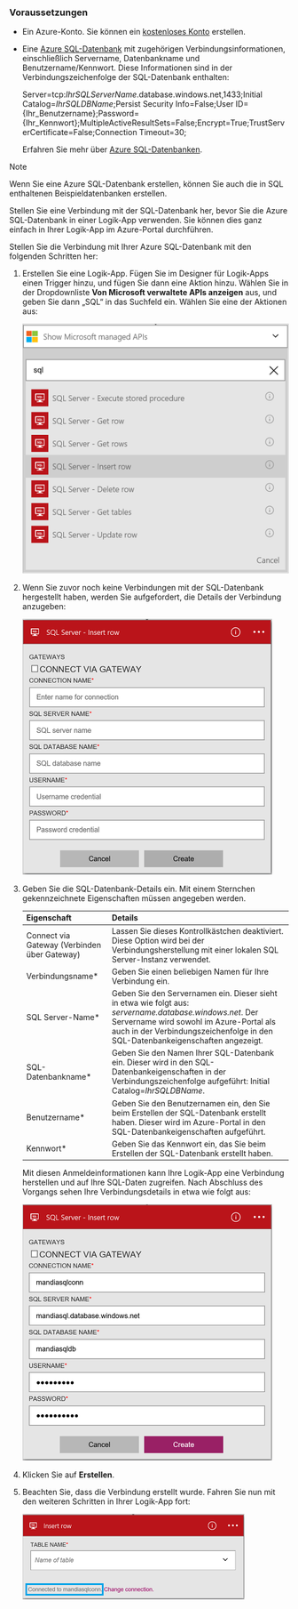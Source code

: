 ### Voraussetzungen
* Ein Azure-Konto. Sie können ein [kostenloses Konto](https://azure.microsoft.com/free) erstellen.
* Eine [Azure SQL-Datenbank](../articles/sql-database/sql-database-get-started.md) mit zugehörigen Verbindungsinformationen, einschließlich Servername, Datenbankname und Benutzername/Kennwort. Diese Informationen sind in der Verbindungszeichenfolge der SQL-Datenbank enthalten:
  
    Server=tcp:*IhrSQLServerName*.database.windows.net,1433;Initial Catalog=*IhrSQLDBName*;Persist Security Info=False;User ID={Ihr\_Benutzername};Password={Ihr\_Kennwort};MultipleActiveResultSets=False;Encrypt=True;TrustServerCertificate=False;Connection Timeout=30;
  
    Erfahren Sie mehr über [Azure SQL-Datenbanken](https://azure.microsoft.com/services/sql-database).

> [!NOTE]
> Wenn Sie eine Azure SQL-Datenbank erstellen, können Sie auch die in SQL enthaltenen Beispieldatenbanken erstellen.
> 
> 

Stellen Sie eine Verbindung mit der SQL-Datenbank her, bevor Sie die Azure SQL-Datenbank in einer Logik-App verwenden. Sie können dies ganz einfach in Ihrer Logik-App im Azure-Portal durchführen.

Stellen Sie die Verbindung mit Ihrer Azure SQL-Datenbank mit den folgenden Schritten her:

1. Erstellen Sie eine Logik-App. Fügen Sie im Designer für Logik-Apps einen Trigger hinzu, und fügen Sie dann eine Aktion hinzu. Wählen Sie in der Dropdownliste **Von Microsoft verwaltete APIs anzeigen** aus, und geben Sie dann „SQL“ in das Suchfeld ein. Wählen Sie eine der Aktionen aus:
   
    ![Schritt zur Erstellung der SQL Azure-Verbindung](./media/connectors-create-api-sqlazure/sql-actions.png)
2. Wenn Sie zuvor noch keine Verbindungen mit der SQL-Datenbank hergestellt haben, werden Sie aufgefordert, die Details der Verbindung anzugeben:
   
    ![Schritt zur Erstellung der SQL Azure-Verbindung](./media/connectors-create-api-sqlazure/connection-details.png)
3. Geben Sie die SQL-Datenbank-Details ein. Mit einem Sternchen gekennzeichnete Eigenschaften müssen angegeben werden.
   
   | Eigenschaft | Details |
   | --- | --- |
   | Connect via Gateway (Verbinden über Gateway) |Lassen Sie dieses Kontrollkästchen deaktiviert. Diese Option wird bei der Verbindungsherstellung mit einer lokalen SQL Server-Instanz verwendet. |
   | Verbindungsname* |Geben Sie einen beliebigen Namen für Ihre Verbindung ein. |
   | SQL Server-Name* |Geben Sie den Servernamen ein. Dieser sieht in etwa wie folgt aus: *servername.database.windows.net*. Der Servername wird sowohl im Azure-Portal als auch in der Verbindungszeichenfolge in den SQL-Datenbankeigenschaften angezeigt. |
   | SQL-Datenbankname* |Geben Sie den Namen Ihrer SQL-Datenbank ein. Dieser wird in den SQL-Datenbankeigenschaften in der Verbindungszeichenfolge aufgeführt: Initial Catalog=*IhrSQLDBName*. |
   | Benutzername* |Geben Sie den Benutzernamen ein, den Sie beim Erstellen der SQL-Datenbank erstellt haben. Dieser wird im Azure-Portal in den SQL-Datenbankeigenschaften aufgeführt. |
   | Kennwort* |Geben Sie das Kennwort ein, das Sie beim Erstellen der SQL-Datenbank erstellt haben. |
   
    Mit diesen Anmeldeinformationen kann Ihre Logik-App eine Verbindung herstellen und auf Ihre SQL-Daten zugreifen. Nach Abschluss des Vorgangs sehen Ihre Verbindungsdetails in etwa wie folgt aus:
   
    ![Schritt zur Erstellung der SQL Azure-Verbindung](./media/connectors-create-api-sqlazure/sample-connection.png)
4. Klicken Sie auf **Erstellen**.
5. Beachten Sie, dass die Verbindung erstellt wurde. Fahren Sie nun mit den weiteren Schritten in Ihrer Logik-App fort:
   
    ![Schritt zur Erstellung der SQL Azure-Verbindung](./media/connectors-create-api-sqlazure/table.png)

<!---HONumber=AcomDC_0727_2016-->
